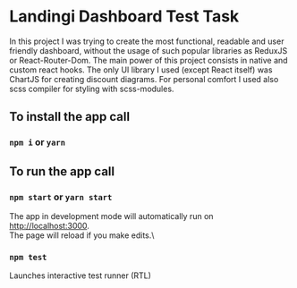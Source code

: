 # Landingi Dashboard Test Task

In this project I was trying to create the most functional, readable and user friendly dashboard, without the usage of such popular libraries as ReduxJS or React-Router-Dom. The main power of this project consists in native and custom react hooks. The only UI library I used (except React itself) was ChartJS for creating discount diagrams. For personal comfort I used also scss compiler for styling with scss-modules.

## To install the app call

### `npm i` or `yarn`

## To run the app call

### `npm start` or `yarn start`

The app in development mode will automatically run on [http://localhost:3000](http://localhost:3000).\
The page will reload if you make edits.\

### `npm test`

Launches interactive test runner (RTL)